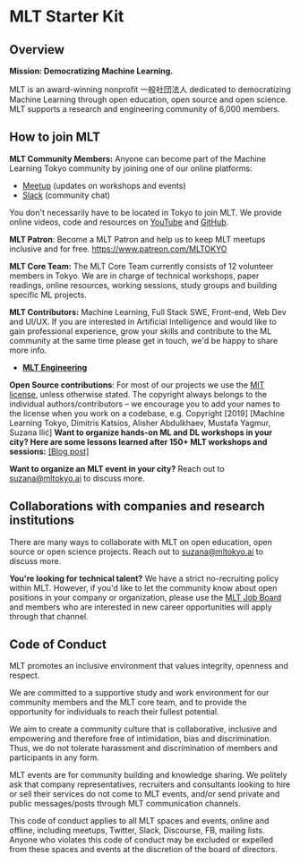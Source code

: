 # MLT Starter Kit

## Overview
**Mission: Democratizing Machine Learning.**

MLT is an award-winning nonprofit 一般社団法人 dedicated to democratizing Machine Learning through open education, open source and open science. MLT supports a research and engineering community of 6,000 members.

## How to join MLT
**MLT Community Members:** Anyone can become part of the Machine Learning Tokyo community by joining one of our online platforms:

- [Meetup](https://meetup.com/Machine-Learning-Tokyo/) (updates on workshops and events)
- [Slack](https://machinelearningtokyo.slack.com/) (community chat)

You don't necessarily have to be located in Tokyo to join MLT. We provide online videos, code and resources on [YouTube](https://www.youtube.com/MLTOKYO) and [GitHub](https://github.com/Machine-Learning-Tokyo).

**MLT Patron**: Become a MLT Patron and help us to keep MLT meetups inclusive and for free. https://www.patreon.com/MLTOKYO

**MLT Core Team:** The MLT Core Team currently consists of 12 volunteer members in Tokyo. We are in charge of technical workshops, paper readings, online resources, working sessions, study groups and building specific ML projects. 

**MLT Contributors:** Machine Learning, Full Stack SWE, Front-end, Web Dev and UI/UX. If you are interested in Artificial Intelligence and would like to gain professional experience, grow your skills and contribute to the ML community at the same time please get in touch, we'd be happy to share more info. 

- [**MLT Engineering**](https://goo.gl/forms/6QYTyFZxcxTwaGWk2)

**Open Source contributions**: For most of our projects we use the [MIT license](https://en.wikipedia.org/wiki/MIT_License), unless otherwise stated. The copyright always belongs to the individual authors/contributors – we encourage you to add your names to the license when you work on a codebase, e.g. Copyright [2019] [Machine Learning Tokyo, Dimitris Katsios, Alisher Abdulkhaev, Mustafa Yagmur, Suzana Ilić]
**Want to organize hands-on ML and DL workshops in your city? Here are some lessons learned after 150+ MLT workshops and sessions:** [[Blog post]](https://medium.com/@machine.learning.tokyo/mlt-best-practices-how-to-organize-hands-on-deep-learning-workshops-and-paper-readings-f19a0733a454)

**Want to organize an MLT event in your city?** Reach out to suzana@mltokyo.ai to discuss more.

## Collaborations with companies and research institutions

There are many ways to collaborate with MLT on open education, open source or open science projects. Reach out to suzana@mltokyo.ai to discuss more.

**You're looking for technical talent?** We have a strict no-recruiting policy within MLT. However, if you'd like to let the community know about open positions in your company or organization, please use the [MLT Job Board](https://machinelearningtokyo.com/ml-jobs/) and members who are interested in new career opportunities will apply through that channel.


## Code of Conduct

MLT promotes an inclusive environment that values integrity, openness and respect. 

We are committed to a supportive study and work environment for our community members and the MLT core team, and to provide the opportunity for individuals to reach their fullest potential. 

We aim to create a community culture that is collaborative, inclusive and empowering and therefore free of intimidation, bias and discrimination. Thus, we do not tolerate harassment and discrimination of members and participants in any form. 

MLT events are for community building and knowledge sharing. We politely ask that company representatives, recruiters and consultants looking to hire or sell their services do not come to MLT events, and/or send private and public messages/posts through MLT communication channels.

This code of conduct applies to all MLT spaces and events, online and offline, including meetups, Twitter, Slack, Discourse, FB, mailing lists. Anyone who violates this code of conduct may be excluded or expelled from these spaces and events at the discretion of the board of directors.
